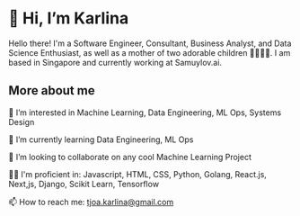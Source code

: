 # 👋 Hi, I’m Karlina

Hello there! I'm a Software Engineer, Consultant, Business Analyst, and Data Science Enthusiast, as well as a mother of two adorable children 🧒🏻🧒🏻. I am based in Singapore and currently working at Samuylov.ai.

## More about me
👀 I’m interested in Machine Learning, Data Engineering, ML Ops, Systems Design

🌱 I’m currently learning Data Engineering, ML Ops

💞️ I’m looking to collaborate on any cool Machine Learning Project

👩‍💻 I'm proficient in: Javascript, HTML, CSS, Python, Golang, React.js, Next,js, Django, Scikit Learn, Tensorflow

📫 How to reach me: tjoa.karlina@gmail.com

<!---
tjoakarlina/tjoakarlina is a ✨ special ✨ repository because its `README.md` (this file) appears on your GitHub profile.
You can click the Preview link to take a look at your changes.
--->
